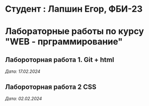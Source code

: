 # Студент : Лапшин Егор, ФБИ-23

# Лабораторные работы по курсу "WEB - прграммирование"

## Лабороторная работа 1. Git + html

*Дата: 17.02.2024*
## Лабороторная работа 2 CSS
*Дата: 02.02.2024*


